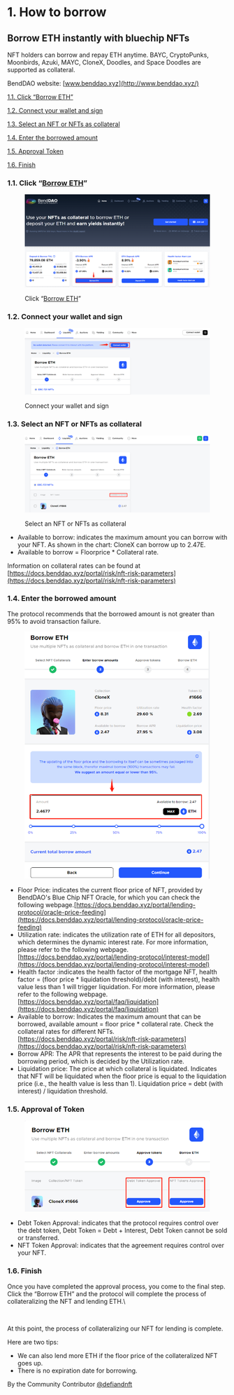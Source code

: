 # 1. How to borrow

## B**orrow ETH instantly with bluechip NFTs**

NFT holders can borrow and repay ETH anytime. BAYC, CryptoPunks, Moonbirds, Azuki, MAYC, CloneX,  Doodles, and Space Doodles are supported as collateral.&#x20;

BendDAO website: [www.benddao.xyz](http://www.benddao.xyz/)

[1.1. Click “Borrow ETH” ](1.-how-to-borrow.md#1.1.-click-borrow-eth)

[1.2. Connect your wallet and sign](1.-how-to-borrow.md#1.2.-connect-your-wallet-and-sign)

[1.3. Select an NFT or NFTs as collateral ](1.-how-to-borrow.md#1.3.-select-an-nft-or-nfts-as-collateral)

[1.4. Enter the borrowed amount](1.-how-to-borrow.md#1.4.-enter-the-borrowed-amount)

[1.5. Approval Token](1.-how-to-borrow.md#1.5.-approval-of-token)

[1.6. Finish ](1.-how-to-borrow.md#1.6.-finish-borrowing)

### 1.1. Click “[Borrow ETH](https://www.benddao.xyz/liquidity/batch-borrow)”&#x20;

<figure><img src="../../.gitbook/assets/image (13).png" alt=""><figcaption><p>Click “<a href="https://www.benddao.xyz/liquidity/batch-borrow">Borrow ETH</a>” </p></figcaption></figure>

### 1.2. Connect your wallet and sign

<figure><img src="../../.gitbook/assets/image.png" alt=""><figcaption><p>Connect your wallet and sign</p></figcaption></figure>

### 1.3. Select an NFT or NFTs as collateral&#x20;

<figure><img src="../../.gitbook/assets/image (1).png" alt=""><figcaption><p>Select an NFT or NFTs as collateral </p></figcaption></figure>

* Available to borrow: indicates the maximum amount you can borrow with your NFT. As shown in the chart: CloneX can borrow up to 2.47E.
* Available to borrow = Floorprice \* Collateral rate.

Information on collateral rates can be found at [https://docs.benddao.xyz/portal/risk/nft-risk-parameters](https://docs.benddao.xyz/portal/risk/nft-risk-parameters)

### 1.4. Enter the borrowed amount

The protocol recommends that the borrowed amount is not greater than 95% to avoid transaction failure.

<figure><img src="../../.gitbook/assets/image (14).png" alt=""><figcaption></figcaption></figure>

* Floor Price: indicates the current floor price of NFT, provided by BendDAO's Blue Chip NFT Oracle, for which you can check the following webpage.[https://docs.benddao.xyz/portal/lending-protocol/oracle-price-feeding](https://docs.benddao.xyz/portal/lending-protocol/oracle-price-feeding)
* Utilization rate: indicates the utilization rate of ETH for all depositors, which determines the dynamic interest rate. For more information, please refer to the following webpage.[https://docs.benddao.xyz/portal/lending-protocol/interest-model](https://docs.benddao.xyz/portal/lending-protocol/interest-model)
* Health factor :indicates the health factor of the mortgage NFT, health factor = (floor price \* liquidation threshold)/debt (with interest), health value less than 1 will trigger liquidation. For more information, please refer to the following webpage.[https://docs.benddao.xyz/portal/faq/liquidation](https://docs.benddao.xyz/portal/faq/liquidation)
* Available to borrow: Indicates the maximum amount that can be borrowed, available amount = floor price \* collateral rate. Check the collateral rates for different NFTs.[https://docs.benddao.xyz/portal/risk/nft-risk-parameters](https://docs.benddao.xyz/portal/risk/nft-risk-parameters)
* Borrow APR: The APR that represents the interest to be paid during the borrowing period, which is decided by the Utilization rate.
* Liquidation price: The price at which collateral is liquidated. Indicates that NFT will be liquidated when the floor price is equal to the liquidation price (i.e., the health value is less than 1). Liquidation price = debt (with interest) / liquidation threshold.

### 1.5. Approval of Token

<figure><img src="../../.gitbook/assets/image (2).png" alt=""><figcaption></figcaption></figure>

* Debt Token Approval: indicates that the protocol requires control over the debt token, Debt Token = Debt + Interest, Debt Token cannot be sold or transferred.
* NFT Token Approval: indicates that the agreement requires control over your NFT.

### 1.6. Finish&#x20;

Once you have completed the approval process, you come to the final step. Click the “Borrow ETH” and the protocol will complete the process of collateralizing the NFT and lending ETH.\


<figure><img src="https://www.notion.so/image/https%3A%2F%2Fs3-us-west-2.amazonaws.com%2Fsecure.notion-static.com%2F2782089a-e2ae-4106-9e17-264d27aae105%2FUntitled.png?table=block&#x26;id=61277587-5e83-4ebd-a9aa-3dbe843ae9c8&#x26;spaceId=a1033669-41d2-4e3c-9d60-731dd2e40f21&#x26;width=1370&#x26;userId=9e4f179f-cfac-4753-8264-dfed35a635e9&#x26;cache=v2" alt=""><figcaption></figcaption></figure>

At this point, the process of collateralizing our NFT for lending is complete.

Here are two tips:

* We can also lend more ETH if the floor price of the collateralized NFT goes up.
* There is no expiration date for borrowing.

By the Community Contributor [@defiandnft](https://twitter.com/defiandnft)&#x20;

